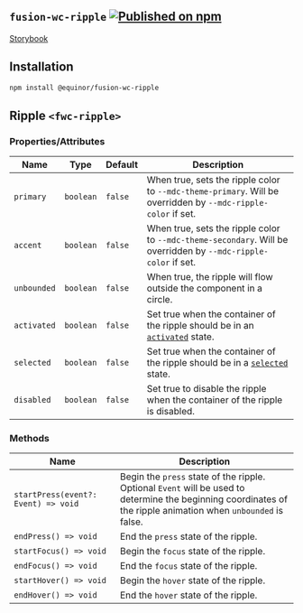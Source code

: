 <!--prettier-ignore-start-->
## `fusion-wc-ripple` [![Published on npm](https://img.shields.io/npm/v/@equinor/fusion-wc-ripple.svg)](https://www.npmjs.com/package/@equinor/fusion-wc-ripple)

[Storybook](https://equinor.github.io/fusion-web-components/?path=/docs/data-ripple)

## Installation
```sh
npm install @equinor/fusion-wc-ripple
```

## Ripple `<fwc-ripple>`

### Properties/Attributes

Name | Type | Default | Description
---- | ---- | ------- | -----------
`primary` | `boolean` | `false` | When true, sets the ripple color to `--mdc-theme-primary`. Will be overridden by `--mdc-ripple-color` if set.
`accent` | `boolean` | `false` | When true, sets the ripple color to `--mdc-theme-secondary`. Will be overridden by `--mdc-ripple-color` if set.
`unbounded` | `boolean` | `false` | When true, the ripple will flow outside the component in a circle.
`activated` | `boolean` | `false` | Set true when the container of the ripple should be in an [`activated`](https://material.io/design/interaction/states.html#activated) state.
`selected` | `boolean` | `false` | Set true when the container of the ripple should be in a [`selected`](https://material.io/design/interaction/states.html#selected) state.
`disabled` | `boolean` | `false` | Set true to disable the ripple when the container of the ripple is disabled.

### Methods

| Name | Description
| ---- | -----------
| `startPress(event?: Event) => void` | Begin the `press` state of the ripple. Optional `Event` will be used to determine the beginning coordinates of the ripple animation when `unbounded` is false.
| `endPress() => void` | End the `press` state of the ripple.
| `startFocus() => void` | Begin the `focus` state of the ripple.
| `endFocus() => void` | End the `focus` state of the ripple.
| `startHover() => void` | Begin the `hover` state of the ripple.
| `endHover() => void` | End the `hover` state of the ripple.
<!--prettier-ignore-end-->
